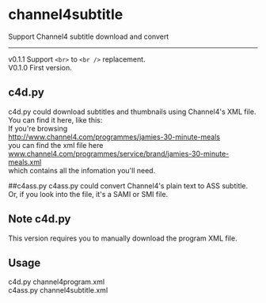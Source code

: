 # channel4subtitle
Support Channel4 subtitle download and convert<br />

------------------------
v0.1.1 Support `<br>` to `<br />` replacement.<br />
V0.1.0 First version.<br />

## c4d.py
c4d.py could download subtitles and thumbnails using Channel4's XML file. You can find it here, like this:<br />
If you're browsing<br />
  http://www.channel4.com/programmes/jamies-30-minute-meals<br />
you can find the xml file here<br />
  www.channel4.com/programmes/service/brand/jamies-30-minute-meals.xml<br />
which contains all the infomation you'll need.<br />

##c4ass.py
c4ass.py could convert Channel4's plain text to ASS subtitle. Or, if you look into the file, it's a SAMI or SMI file.

## Note c4d.py
This version requires you to manually download the program XML file.

## Usage
c4d.py channel4program.xml<br />
c4ass.py channel4subtitle.xml<br />
